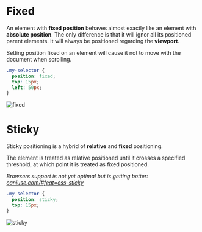 
# Fixed

An element with **fixed position** behaves almost exactly like an element with **absolute position**. The only difference is that it will ignor all its positioned parent elements. It will always be positioned regarding the **viewport**.

Setting position fixed on an element will cause it not to move with the document when scrolling.


```css
.my-selector {
  position: fixed;
  top: 15px;
  left: 50px;
}
```

![fixed](../assets/images/css-positioning-4.png)


# Sticky

Sticky positioning is a hybrid of **relative** and **fixed** positioning. 

The element is treated as relative positioned until it crosses a specified threshold, at which point it is treated as fixed positioned.

*Browsers support is not yet optimal but is getting better: [caniuse.com/#feat=css-sticky](https://caniuse.com/#feat=css-sticky)*

```css
.my-selector {
  position: sticky;
  top: 15px;
}
```

![sticky](../assets/images/css-positioning-5.png)
